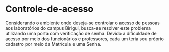 # Controle-de-acesso
Considerando o ambiente onde deseja-se controlar o acesso de pessoas aos laboratórios do campus Birigui, busca-se resolver este problema utilizando uma porta com verificação de senha. Devido a dificuldade de acesso por meio dos funcionários e professores, cada um teria seu próprio cadastro por meio da Matrícula e uma Senha.
